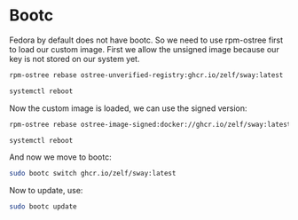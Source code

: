 # Bootc

Fedora by default does not have bootc. So we need to use rpm-ostree first to load our custom image.
First we allow the unsigned image because our key is not stored on our system yet. 
```bash
rpm-ostree rebase ostree-unverified-registry:ghcr.io/zelf/sway:latest
```

```bash
systemctl reboot
```

Now the custom image is loaded, we can use the signed version:
```bash
rpm-ostree rebase ostree-image-signed:docker://ghcr.io/zelf/sway:latest
```

```bash
systemctl reboot
```

And now we move to bootc:

```bash
sudo bootc switch ghcr.io/zelf/sway:latest
```

Now to update, use:

```bash
sudo bootc update
```
